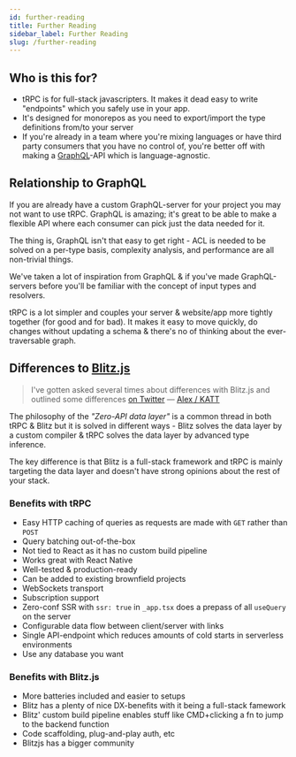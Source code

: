 ```yaml
---
id: further-reading
title: Further Reading
sidebar_label: Further Reading
slug: /further-reading
---
```




## Who is this for?

- tRPC is for full-stack javascripters. It makes it dead easy to write "endpoints" which you safely use in your app.
- It's designed for monorepos as you need to export/import the type definitions from/to your server
- If you're already in a team where you're mixing languages or have third party consumers that you have no control of, you're better off with making a [GraphQL](https://graphql.org/)-API which is language-agnostic.

## Relationship to GraphQL

If you are already have a custom GraphQL-server for your project you may not want to use tRPC. GraphQL is amazing; it's great to be able to make a flexible API where each consumer can pick just the data needed for it. 

The thing is, GraphQL isn't that easy to get right - ACL is needed to be solved on a per-type basis, complexity analysis, and performance are all non-trivial things.

We've taken a lot of inspiration from GraphQL & if you've made GraphQL-servers before you'll be familiar with the concept of input types and resolvers.

tRPC is a lot simpler and couples your server & website/app more tightly together (for good and for bad). It makes it easy to move quickly, do changes without updating a schema & there's no of thinking about the ever-traversable graph.

## Differences to [Blitz.js](https://blitzjs.com/)

> I've gotten asked several times about differences with Blitz.js and outlined some differences [on Twitter](https://twitter.com/alexdotjs/status/1436654002477969411) &mdash; [Alex / KATT](https://twitter.com/alexdotjs)


The philosophy of the _"Zero-API data layer"_ is a common thread in both tRPC & Blitz but it is solved in different ways - Blitz solves the data layer by a custom compiler &amp; tRPC solves the data layer by advanced type inference.

The key difference is that Blitz is a full-stack framework and tRPC is mainly targeting the data layer and doesn't have strong opinions about the rest of your stack.

### Benefits with tRPC

- Easy HTTP caching of queries as requests are made with `GET` rather than `POST`
- Query batching out-of-the-box
- Not tied to React as it has no custom build pipeline
- Works great with React Native
- Well-tested & production-ready
- Can be added to existing brownfield projects
- WebSockets transport
- Subscription support
- Zero-conf SSR with `ssr: true` in `_app.tsx` does a prepass of all `useQuery` on the server
- Configurable data flow between client/server with links
- Single API-endpoint which reduces amounts of cold starts in serverless environments
- Use any database you want

### Benefits with Blitz.js

- More batteries included and easier to setups
- Blitz has a plenty of nice DX-benefits with it being a full-stack famework  
- Blitz' custom build pipeline enables stuff like CMD+clicking a fn to jump to the backend function  
- Code scaffolding, plug-and-play auth, etc
- Blitzjs has a bigger community  
